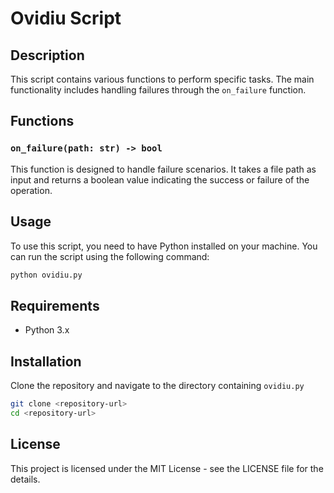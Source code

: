 # Ovidiu Script

## Description

This script contains various functions to perform specific tasks. The main functionality includes handling failures through the `on_failure` function.

## Functions

### `on_failure(path: str) -> bool`

This function is designed to handle failure scenarios. It takes a file path as input and returns a boolean value indicating the success or failure of the operation.

## Usage

To use this script, you need to have Python installed on your machine. You can run the script using the following command:

```bash
python ovidiu.py
```

## Requirements

- Python 3.x

## Installation

Clone the repository and navigate to the directory containing `ovidiu.py`

```bash
git clone <repository-url>
cd <repository-url>
```

## License

This project is licensed under the MIT License - see the LICENSE file for the details.
